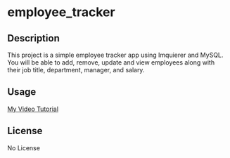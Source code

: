 # employee_tracker

## Description

This project is a simple employee tracker app using Imquierer and MySQL. You will be able to add, remove, update and view employees along with their job title, department, manager, and salary. 

## Usage

[My Video Tutorial](https://drive.google.com/file/d/1cTOGu9OnCczM3Pzp0Nd5bUfk5WggBaFN/view)

## License

No License

